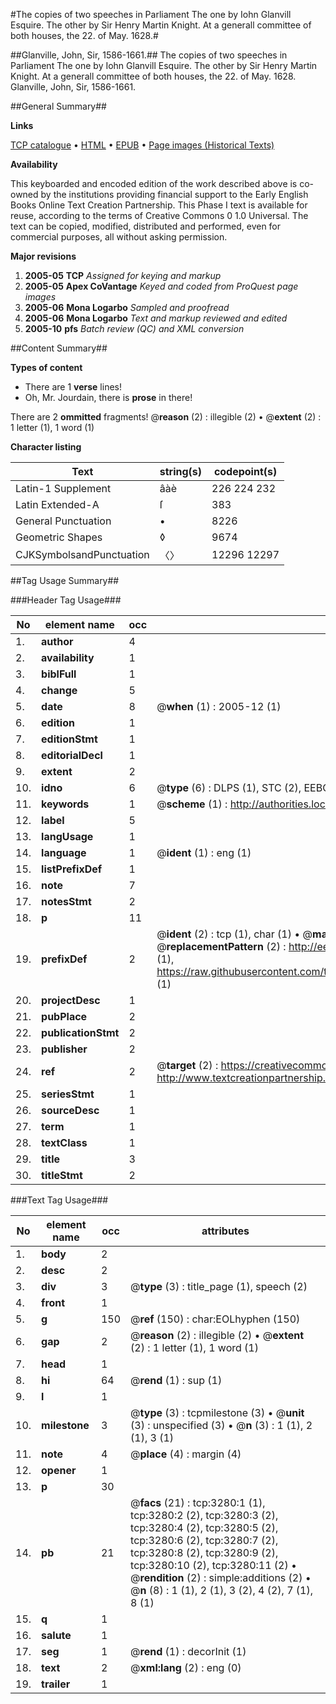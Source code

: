 #The copies of two speeches in Parliament The one by Iohn Glanvill Esquire. The other by Sir Henry Martin Knight. At a generall committee of both houses, the 22. of May. 1628.#

##Glanville, John, Sir, 1586-1661.##
The copies of two speeches in Parliament The one by Iohn Glanvill Esquire. The other by Sir Henry Martin Knight. At a generall committee of both houses, the 22. of May. 1628.
Glanville, John, Sir, 1586-1661.

##General Summary##

**Links**

[TCP catalogue](http://www.ota.ox.ac.uk/tcp/)  • 
[HTML](http://tei.it.ox.ac.uk/tcp/Texts-HTML/free/A01/A01768.html)  • 
[EPUB](http://tei.it.ox.ac.uk/tcp/Texts-EPUB/free/A01/A01768.epub) • 
[Page images (Historical Texts)](https://data.historicaltexts.jisc.ac.uk/view?pubId=eebo-99838890e&pageId=eebo-99838890e-3280-1)

**Availability**

This keyboarded and encoded edition of the
	       work described above is co-owned by the institutions
	       providing financial support to the Early English Books
	       Online Text Creation Partnership. This Phase I text is
	       available for reuse, according to the terms of Creative
	       Commons 0 1.0 Universal. The text can be copied,
	       modified, distributed and performed, even for
	       commercial purposes, all without asking permission.

**Major revisions**

1. __2005-05__ __TCP__ *Assigned for keying and markup*
1. __2005-05__ __Apex CoVantage__ *Keyed and coded from ProQuest page images*
1. __2005-06__ __Mona Logarbo__ *Sampled and proofread*
1. __2005-06__ __Mona Logarbo__ *Text and markup reviewed and edited*
1. __2005-10__ __pfs__ *Batch review (QC) and XML conversion*

##Content Summary##

**Types of content**

  * There are 1 **verse** lines!
  * Oh, Mr. Jourdain, there is **prose** in there!

There are 2 **ommitted** fragments! 
 @__reason__ (2) : illegible (2)  •  @__extent__ (2) : 1 letter (1), 1 word (1)

**Character listing**


|Text|string(s)|codepoint(s)|
|---|---|---|
|Latin-1 Supplement|âàè|226 224 232|
|Latin Extended-A|ſ|383|
|General Punctuation|•|8226|
|Geometric Shapes|◊|9674|
|CJKSymbolsandPunctuation|〈〉|12296 12297|

##Tag Usage Summary##

###Header Tag Usage###

|No|element name|occ|attributes|
|---|---|---|---|
|1.|__author__|4||
|2.|__availability__|1||
|3.|__biblFull__|1||
|4.|__change__|5||
|5.|__date__|8| @__when__ (1) : 2005-12 (1)|
|6.|__edition__|1||
|7.|__editionStmt__|1||
|8.|__editorialDecl__|1||
|9.|__extent__|2||
|10.|__idno__|6| @__type__ (6) : DLPS (1), STC (2), EEBO-CITATION (1), PROQUEST (1), VID (1)|
|11.|__keywords__|1| @__scheme__ (1) : http://authorities.loc.gov/ (1)|
|12.|__label__|5||
|13.|__langUsage__|1||
|14.|__language__|1| @__ident__ (1) : eng (1)|
|15.|__listPrefixDef__|1||
|16.|__note__|7||
|17.|__notesStmt__|2||
|18.|__p__|11||
|19.|__prefixDef__|2| @__ident__ (2) : tcp (1), char (1)  •  @__matchPattern__ (2) : ([0-9\-]+):([0-9IVX]+) (1), (.+) (1)  •  @__replacementPattern__ (2) : http://eebo.chadwyck.com/downloadtiff?vid=$1&page=$2 (1), https://raw.githubusercontent.com/textcreationpartnership/Texts/master/tcpchars.xml#$1 (1)|
|20.|__projectDesc__|1||
|21.|__pubPlace__|2||
|22.|__publicationStmt__|2||
|23.|__publisher__|2||
|24.|__ref__|2| @__target__ (2) : https://creativecommons.org/publicdomain/zero/1.0/ (1), http://www.textcreationpartnership.org/docs/. (1)|
|25.|__seriesStmt__|1||
|26.|__sourceDesc__|1||
|27.|__term__|1||
|28.|__textClass__|1||
|29.|__title__|3||
|30.|__titleStmt__|2||


###Text Tag Usage###

|No|element name|occ|attributes|
|---|---|---|---|
|1.|__body__|2||
|2.|__desc__|2||
|3.|__div__|3| @__type__ (3) : title_page (1), speech (2)|
|4.|__front__|1||
|5.|__g__|150| @__ref__ (150) : char:EOLhyphen (150)|
|6.|__gap__|2| @__reason__ (2) : illegible (2)  •  @__extent__ (2) : 1 letter (1), 1 word (1)|
|7.|__head__|1||
|8.|__hi__|64| @__rend__ (1) : sup (1)|
|9.|__l__|1||
|10.|__milestone__|3| @__type__ (3) : tcpmilestone (3)  •  @__unit__ (3) : unspecified (3)  •  @__n__ (3) : 1 (1), 2 (1), 3 (1)|
|11.|__note__|4| @__place__ (4) : margin (4)|
|12.|__opener__|1||
|13.|__p__|30||
|14.|__pb__|21| @__facs__ (21) : tcp:3280:1 (1), tcp:3280:2 (2), tcp:3280:3 (2), tcp:3280:4 (2), tcp:3280:5 (2), tcp:3280:6 (2), tcp:3280:7 (2), tcp:3280:8 (2), tcp:3280:9 (2), tcp:3280:10 (2), tcp:3280:11 (2)  •  @__rendition__ (2) : simple:additions (2)  •  @__n__ (8) : 1 (1), 2 (1), 3 (2), 4 (2), 7 (1), 8 (1)|
|15.|__q__|1||
|16.|__salute__|1||
|17.|__seg__|1| @__rend__ (1) : decorInit (1)|
|18.|__text__|2| @__xml:lang__ (2) : eng (0)|
|19.|__trailer__|1||
